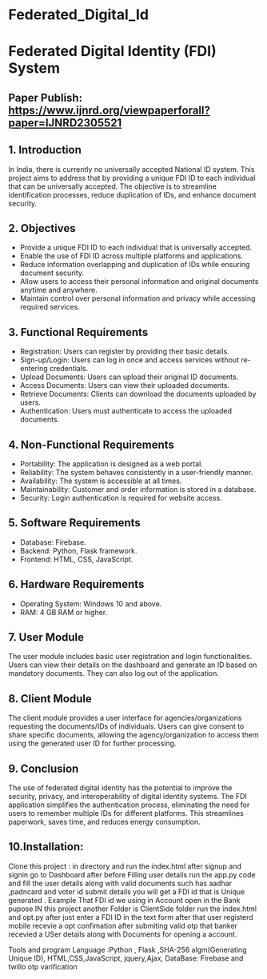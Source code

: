 # Federated_Digital_Id
# Federated Digital Identity (FDI) System

## Paper Publish: https://www.ijnrd.org/viewpaperforall?paper=IJNRD2305521

## 1. Introduction
In India, there is currently no universally accepted National ID system. This project aims to address that by providing a unique FDI ID to each individual that can be universally accepted. The objective is to streamline identification processes, reduce duplication of IDs, and enhance document security.

## 2. Objectives
- Provide a unique FDI ID to each individual that is universally accepted.
- Enable the use of FDI ID across multiple platforms and applications.
- Reduce information overlapping and duplication of IDs while ensuring document security.
- Allow users to access their personal information and original documents anytime and anywhere.
- Maintain control over personal information and privacy while accessing required services.

## 3. Functional Requirements
- Registration: Users can register by providing their basic details.
- Sign-up/Login: Users can log in once and access services without re-entering credentials.
- Upload Documents: Users can upload their original ID documents.
- Access Documents: Users can view their uploaded documents.
- Retrieve Documents: Clients can download the documents uploaded by users.
- Authentication: Users must authenticate to access the uploaded documents.

## 4. Non-Functional Requirements
- Portability: The application is designed as a web portal.
- Reliability: The system behaves consistently in a user-friendly manner.
- Availability: The system is accessible at all times.
- Maintainability: Customer and order information is stored in a database.
- Security: Login authentication is required for website access.

## 5. Software Requirements
- Database: Firebase.
- Backend: Python, Flask framework.
- Frontend: HTML, CSS, JavaScript.

## 6. Hardware Requirements
- Operating System: Windows 10 and above.
- RAM: 4 GB RAM or higher.

## 7. User Module
The user module includes basic user registration and login functionalities. Users can view their details on the dashboard and generate an ID based on mandatory documents. They can also log out of the application.

## 8. Client Module
The client module provides a user interface for agencies/organizations requesting the documents/IDs of individuals. Users can give consent to share specific documents, allowing the agency/organization to access them using the generated user ID for further processing.

## 9. Conclusion
The use of federated digital identity has the potential to improve the security, privacy, and interoperability of digital identity systems. The FDI application simplifies the authentication process, eliminating the need for users to remember multiple IDs for different platforms. This streamlines paperwork, saves time, and reduces energy consumption.

## 10.Installation:
Clone this project : in directory and run the index.html after signup and signin go to Dashboard after before Filling user details run the app.py code and fill the user details  along with valid documents such has aadhar ,padncard and voter id submit details you will get a FDI id that is Unique generated . Example  That FDI id we using in Account open in the Bank pupose IN this project another Folder is ClientSide folder run the index.html and opt.py after just enter a FDI ID in the text form after that user registerd mobile recevie a opt confimation after submiting valid otp that banker recevied a USer details along with Documents for opening a account. 

Tools and program Language :Python , Flask ,SHA-256 algm(Generating Unique ID), HTML,CSS,JavaScript, jquery,Ajax, DataBase: Firebase and twillo otp varification


